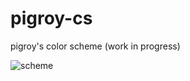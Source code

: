 # pigroy-cs
pigroy's color scheme (work in progress)

![scheme](/pigroy-cs/2022-08-24-134625_1920x1080_scrot.png)
